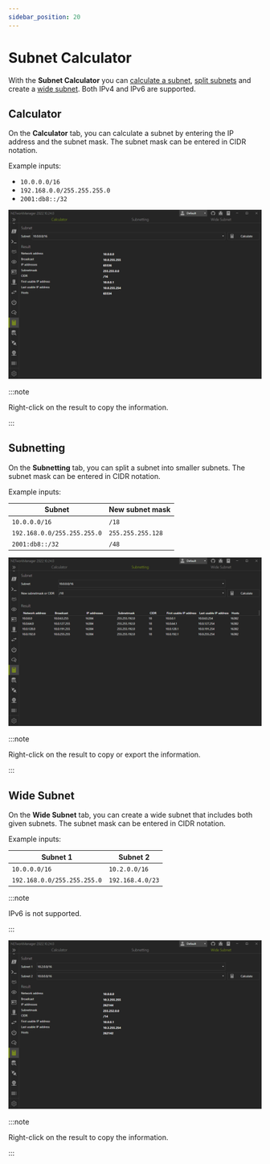 ```yaml
---
sidebar_position: 20
---
```


# Subnet Calculator

With the **Subnet Calculator** you can [calculate a subnet](#calculator), [split subnets](#subnetting) and create a [wide subnet](#wide-subnet). Both IPv4 and IPv6 are supported.

## Calculator

On the **Calculator** tab, you can calculate a subnet by entering the IP address and the subnet mask. The subnet mask can be entered in CIDR notation.

Example inputs:

- `10.0.0.0/16`
- `192.168.0.0/255.255.255.0`
- `2001:db8::/32`

![Subnet Calculator - Calculator](../img/subnet-calculator--calculator.png)

:::note

Right-click on the result to copy the information.

:::

## Subnetting

On the **Subnetting** tab, you can split a subnet into smaller subnets. The subnet mask can be entered in CIDR notation.

Example inputs:

| Subnet                      | New subnet mask   |
| --------------------------- | ----------------- |
| `10.0.0.0/16`               | `/18`             |
| `192.168.0.0/255.255.255.0` | `255.255.255.128` |
| `2001:db8::/32`             | `/48`             |

![Subnet Calculator - Subnetting](../img/subnet-calculator--subnetting.png)

:::note

Right-click on the result to copy or export the information.

:::

## Wide Subnet

On the **Wide Subnet** tab, you can create a wide subnet that includes both given subnets. The subnet mask can be entered in CIDR notation.

Example inputs:

| Subnet 1                    | Subnet 2         |
| --------------------------- | ---------------- |
| `10.0.0.0/16`               | `10.2.0.0/16`    |
| `192.168.0.0/255.255.255.0` | `192.168.4.0/23` |

:::note

IPv6 is not supported.

:::

![Subnet Calculator - Wide Subnet](../img/subnet-calculator--wide-subnet.png)

:::note

Right-click on the result to copy the information.

:::
